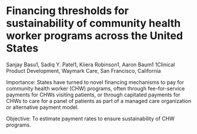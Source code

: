 # Financing thresholds for sustainability of community health worker programs across the United States

Sanjay Basu1, Sadiq Y. Patel1, Kiiera Robinson1, Aaron Baum1
1Clinical Product Development, Waymark Care, San Francisco, California

Importance:	States have turned to novel financing mechanisms to pay for community health worker (CHW) programs, often through fee-for-service payments for CHWs visiting patients, or through capitated payments for CHWs to care for a panel of patients as part of a managed care organization or alternative payment model. 

Objective: 	To estimate payment rates to ensure sustainability of CHW programs. 

